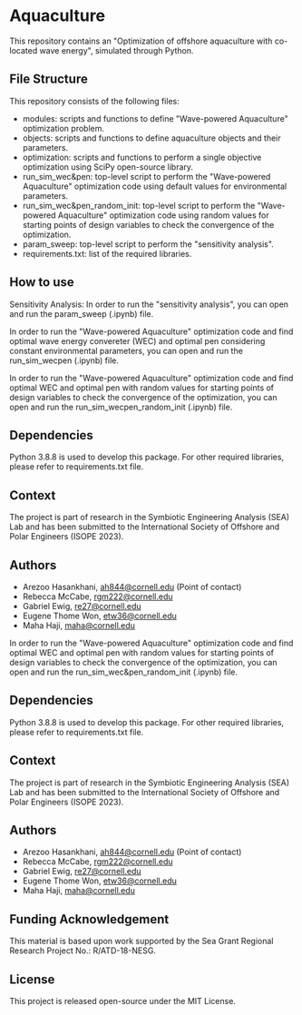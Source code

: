# Aquaculture
This repository contains an "Optimization of offshore aquaculture with co-located wave energy", simulated through Python.

## File Structure
This repository consists of the following files:
- modules: scripts and functions to define "Wave-powered Aquaculture" optimization problem.
- objects: scripts and functions to define aquaculture objects and their parameters.
- optimization: scripts and functions to perform a single objective optimization using SciPy open-source library.
- run_sim_wec&pen: top-level script to perform the "Wave-powered Aquaculture" optimization code using default values for environmental parameters.
- run_sim_wec&pen_random_init: top-level script to perform the "Wave-powered Aquaculture" optimization code using random values for starting points of design variables to check the convergence of the optimization.
- param_sweep: top-level script to perform the "sensitivity analysis".
- requirements.txt: list of the required libraries.

## How to use
Sensitivity Analysis: In order to run the "sensitivity analysis", you can open and run the param_sweep (.ipynb) file.

In order to run the "Wave-powered Aquaculture" optimization code and find optimal wave energy convereter (WEC) and optimal pen considering constant environmental parameters, you can open and run the run_sim_wecpen (.ipynb) file.

In order to run the "Wave-powered Aquaculture" optimization code and find optimal WEC and optimal pen with random values for starting points of design variables to check the convergence of the optimization, you can open and run the run_sim_wecpen_random_init (.ipynb) file.

## Dependencies
Python 3.8.8 is used to develop this package. 
For other required libraries, please refer to requirements.txt file.

## Context
The project is part of research in the Symbiotic Engineering Analysis (SEA) Lab and has been submitted to the International Society of Offshore and Polar Engineers (ISOPE 2023).

## Authors
- Arezoo Hasankhani, ah844@cornell.edu (Point of contact)
- Rebecca McCabe, rgm222@cornell.edu 
- Gabriel Ewig, re27@cornell.edu
- Eugene Thome Won, etw36@cornell.edu
- Maha Haji, maha@cornell.edu

In order to run the "Wave-powered Aquaculture" optimization code and find optimal WEC and optimal pen with random values for starting points of design variables to check the convergence of the optimization, you can open and run the run_sim_wec&pen_random_init (.ipynb) file.

## Dependencies
Python 3.8.8 is used to develop this package. 
For other required libraries, please refer to requirements.txt file.

## Context
The project is part of research in the Symbiotic Engineering Analysis (SEA) Lab and has been submitted to the International Society of Offshore and Polar Engineers (ISOPE 2023).

## Authors
- Arezoo Hasankhani, ah844@cornell.edu (Point of contact)
- Rebecca McCabe, rgm222@cornell.edu 
- Gabriel Ewig, re27@cornell.edu
- Eugene Thome Won, etw36@cornell.edu
- Maha Haji, maha@cornell.edu

## Funding Acknowledgement
This material is based upon work supported by the Sea Grant Regional Research Project No.: R/ATD-18-NESG.

## License
This project is released open-source under the MIT License. 
